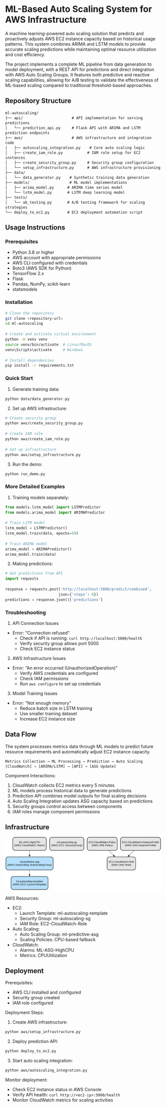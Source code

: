 # ML-Based Auto Scaling System for AWS Infrastructure

A machine learning-powered auto scaling solution that predicts and proactively adjusts AWS EC2 instance capacity based on historical usage patterns. This system combines ARIMA and LSTM models to provide accurate scaling predictions while maintaining optimal resource utilization and cost efficiency.

The project implements a complete ML pipeline from data generation to model deployment, with a REST API for predictions and direct integration with AWS Auto Scaling Groups. It features both predictive and reactive scaling capabilities, allowing for A/B testing to validate the effectiveness of ML-based scaling compared to traditional threshold-based approaches.

## Repository Structure
```
ml-autoscaling/
├── api/                      # API implementation for serving predictions
│   └── prediction_api.py     # Flask API with ARIMA and LSTM prediction endpoints
├── aws/                      # AWS infrastructure and integration code
│   ├── autoscaling_integration.py    # Core auto scaling logic
│   ├── create_iam_role.py           # IAM role setup for EC2 instances
│   ├── create_security_group.py     # Security group configuration
│   └── setup_infrastructure.py      # AWS infrastructure provisioning
├── data/
│   └── data_generator.py    # Synthetic training data generation
├── models/                  # ML model implementations
│   ├── arima_model.py      # ARIMA time series model
│   └── lstm_model.py       # LSTM deep learning model
├── tests/
│   └── ab_testing.py       # A/B testing framework for scaling strategies
└── deploy_to_ec2.py        # EC2 deployment automation script
```

## Usage Instructions
### Prerequisites
- Python 3.8 or higher
- AWS account with appropriate permissions
- AWS CLI configured with credentials
- Boto3 (AWS SDK for Python)
- TensorFlow 2.x
- Flask
- Pandas, NumPy, scikit-learn
- statsmodels

### Installation

```bash
# Clone the repository
git clone <repository-url>
cd ml-autoscaling

# Create and activate virtual environment
python -m venv venv
source venv/bin/activate  # Linux/MacOS
venv\Scripts\activate     # Windows

# Install dependencies
pip install -r requirements.txt
```

### Quick Start
1. Generate training data:
```bash
python data/data_generator.py
```

2. Set up AWS infrastructure:
```bash
# Create security group
python aws/create_security_group.py

# Create IAM role
python aws/create_iam_role.py

# Set up infrastructure
python aws/setup_infrastructure.py
```

3. Run the demo:
```bash
python run_demo.py
```

### More Detailed Examples

1. Training models separately:
```python
from models.lstm_model import LSTMPredictor
from models.arima_model import ARIMAPredictor

# Train LSTM model
lstm_model = LSTMPredictor()
lstm_model.train(data, epochs=50)

# Train ARIMA model
arima_model = ARIMAPredictor()
arima_model.train(data)
```

2. Making predictions:
```python
# Get predictions from API
import requests

response = requests.post('http://localhost:5000/predict/combined', 
                        json={'steps': 6})
predictions = response.json()['predictions']
```

### Troubleshooting

1. API Connection Issues
- Error: "Connection refused"
  - Check if API is running: `curl http://localhost:5000/health`
  - Verify security group allows port 5000
  - Check EC2 instance status

2. AWS Infrastructure Issues
- Error: "An error occurred (UnauthorizedOperation)"
  - Verify AWS credentials are configured
  - Check IAM permissions
  - Run `aws configure` to set up credentials

3. Model Training Issues
- Error: "Not enough memory"
  - Reduce batch size in LSTM training
  - Use smaller training dataset
  - Increase EC2 instance size

## Data Flow
The system processes metrics data through ML models to predict future resource requirements and automatically adjust EC2 instance capacity.

```ascii
Metrics Collection → ML Processing → Prediction → Auto Scaling
[CloudWatch] → [ARIMA/LSTM] → [API] → [ASG Update]
```

Component Interactions:
1. CloudWatch collects EC2 metrics every 5 minutes
2. ML models process historical data to generate predictions
3. Prediction API combines model outputs for final scaling decisions
4. Auto Scaling Integration updates ASG capacity based on predictions
5. Security groups control access between components
6. IAM roles manage component permissions

## Infrastructure

![Infrastructure diagram](./docs/infra.svg)

AWS Resources:
- EC2:
  - Launch Template: ml-autoscaling-template
  - Security Group: ml-autoscaling-sg
  - IAM Role: EC2-CloudWatch-Role
- Auto Scaling:
  - Auto Scaling Group: ml-predictive-asg
  - Scaling Policies: CPU-based fallback
- CloudWatch:
  - Alarms: ML-ASG-HighCPU
  - Metrics: CPUUtilization

## Deployment

Prerequisites:
- AWS CLI installed and configured
- Security group created
- IAM role configured

Deployment Steps:
1. Create AWS infrastructure:
```bash
python aws/setup_infrastructure.py
```

2. Deploy prediction API:
```bash
python deploy_to_ec2.py
```

3. Start auto scaling integration:
```bash
python aws/autoscaling_integration.py
```

Monitor deployment:
- Check EC2 instance status in AWS Console
- Verify API health: `curl http://<ec2-ip>:5000/health`
- Monitor CloudWatch metrics for scaling activities
